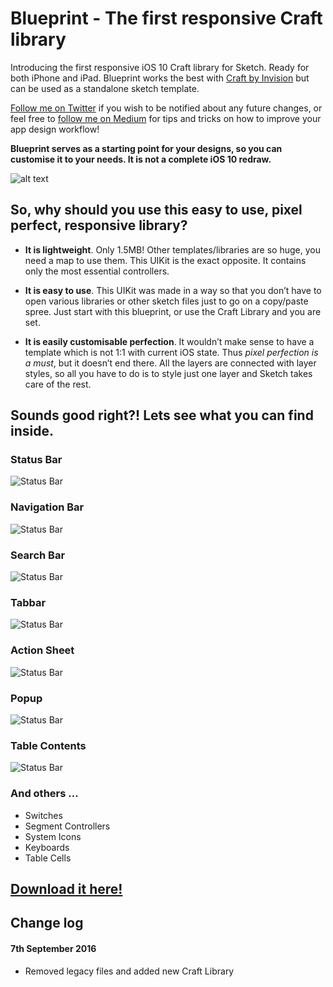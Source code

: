 # Blueprint - The first responsive Craft library

Introducing the first responsive iOS 10 Craft library for Sketch. Ready for both iPhone and iPad. Blueprint works the best with [Craft by Invision](https://www.invisionapp.com/craft) but can be used as a standalone sketch template.

[Follow me on Twitter](https://twitter.com/rojcyk) if you wish to be notified about any future changes, or feel free to [follow me on Medium](https://medium.com/@rojcyk) for tips and tricks on how to improve your app design workflow!

**Blueprint serves as a starting point for your designs, so you can customise it to your needs. It is not a complete iOS 10 redraw.**

![alt text](https://raw.githubusercontent.com/rojcyk/blueprint/gh-pages/assets/hero.jpg)

## So, why should you use this easy to use, pixel perfect, responsive library?

- **It is lightweight**. Only 1.5MB! Other templates/libraries are so huge, you need a map to use them. This UIKit is the exact opposite. It contains only the most essential controllers.

- **It is easy to use**. This UIKit was made in a way so that you don’t have to open various libraries or other sketch files just to go on a copy/paste spree. Just start with this blueprint, or use the Craft Library and you are set.

- **It is easily customisable perfection**. It wouldn’t make sense to have a template which is not 1:1 with current iOS state. Thus *pixel perfection is a must*, but it doesn’t end there. All the layers are connected with layer styles, so all you have to do is to style just one layer and Sketch takes care of the rest.

## Sounds good right?! Lets see what you can find inside.

### Status Bar

![Status Bar](https://raw.githubusercontent.com/rojcyk/blueprint/gh-pages/assets/1-statusbar.gif)

### Navigation Bar

![Status Bar](https://raw.githubusercontent.com/rojcyk/blueprint/gh-pages/assets/2-navbar.gif)

### Search Bar

![Status Bar](https://raw.githubusercontent.com/rojcyk/blueprint/gh-pages/assets/3-searchbar.gif)

### Tabbar

![Status Bar](https://raw.githubusercontent.com/rojcyk/blueprint/gh-pages/assets/4-tabbar.gif)

### Action Sheet

![Status Bar](https://raw.githubusercontent.com/rojcyk/blueprint/gh-pages/assets/5-action-sheet.gif)

### Popup

![Status Bar](https://raw.githubusercontent.com/rojcyk/blueprint/gh-pages/assets/6-popup.gif)

### Table Contents

![Status Bar](https://raw.githubusercontent.com/rojcyk/blueprint/gh-pages/assets/7-table.gif)

### And others …

- Switches
- Segment Controllers
- System Icons
- Keyboards
- Table Cells

## [Download it here!](https://github.com/rojcyk/blueprint/archive/master.zip)

## Change log 

#### 7th September 2016
- Removed legacy files and added new Craft Library
